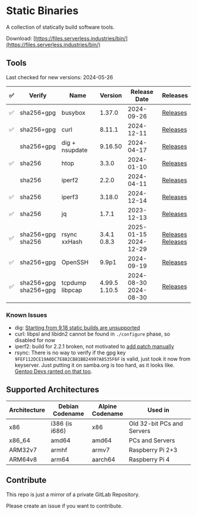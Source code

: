# Static Binaries

A collection of statically build software tools.

Download: [https://files.serverless.industries/bin/](https://files.serverless.industries/bin/)

## Tools

Last checked for new versions: 2024-05-26

| ✅ | Verify | Name               | Version          | Release Date             | Releases |
|----|---|--------------------|------------------|--------------------------|----------|
| ✅ | sha256+gpg | busybox | 1.37.0  | 2024-09-26 | [Releases](https://busybox.net/downloads/) |
| ✅ | sha256+gpg | curl    | 8.11.1  | 2024-12-11 | [Releases](https://curl.se/download/) |
|  | sha256+gpg | dig + nsupdate | 9.16.50 | 2024-04-17 | [Releases](https://downloads.isc.org/isc/bind9/) |
| ✅ | sha256     | htop    | 3.3.0   | 2024-01-10 | [Releases](https://github.com/htop-dev/htop/releases/) |
|  | sha256     | iperf2  | 2.2.0   | 2024-04-11 | [Releases](https://sourceforge.net/projects/iperf2/files/) |
| ✅ | sha256     | iperf3  | 3.18.0  | 2024-12-14 | [Releases](https://github.com/esnet/iperf) |
| ✅ | sha256     | jq      | 1.7.1   | 2023-12-13 | [Releases](https://github.com/jqlang/jq/releases) |
| ✅ | sha256+gpg<br>sha256 | rsync<br>xxHash    | 3.4.1<br>0.8.3   | 2025-01-15<br>2024-12-29 | [Releases](https://download.samba.org/pub/rsync/src/?C=M;O=D)<br>[Releases](https://github.com/Cyan4973/xxHash/tags) |
| ✅ | sha256+gpg | OpenSSH | 9.9p1 | 2024-09-19 | [Releases](https://cdn.openbsd.org/pub/OpenBSD/OpenSSH/portable) |
| ✅ | sha256+gpg<br>sha256+gpg | tcpdump<br>libpcap | 4.99.5<br>1.10.5 | 2024-08-30<br>2024-08-30 | [Releases](https://www.tcpdump.org/release) |

### Known Issues

- dig: [Starting from 9.18 static builds are unsupported](https://kb.isc.org/docs/changes-to-be-aware-of-when-moving-from-bind-916-to-918)
- curl: libpsl and libidn2 cannot be found in `./configure` phase, so disabled for now
- iperf2: build for 2.2.1 broken, not motivated to [add patch manually](https://sourceforge.net/p/iperf2/tickets/342/)
- rsync: There is no way to verify if the gpg key `9FEF112DCE19A0DC7E882CB81BB24997A8535F6F` is valid, just took it now from keyserver.
  Just putting it on samba.org is too hard, as it looks like. [Gentoo Devs ranted on that too](https://bugs.gentoo.org/948106).

## Supported Architectures

| Architecture | Debian<br>Codename | Alpine<br>Codename | Used in                    |
|--------------|--------------------|--------------------|----------------------------|
| x86          | i386 (is i686)     | x86                | Old 32-bit PCs and Servers |
| x86_64       | amd64              | amd64              | PCs and Servers            |
| ARM32v7      | armhf              | armv7              | Raspberry Pi 2+3           |
| ARM64v8      | arm64              | aarch64            | Raspberry Pi 4             |

## Contribute

This repo is just a mirror of a private GitLab Repository.

Please create an issue if you want to contribute.

